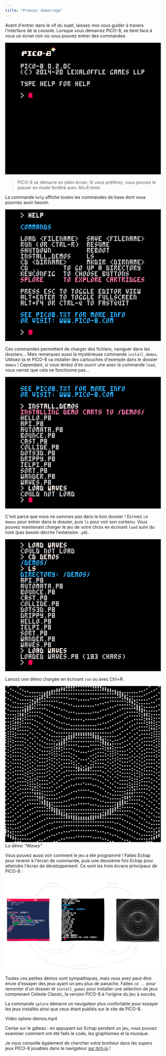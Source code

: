 ```yaml
---
title: "Premier démarrage"
---
```


Avant d'entrer dans le vif du sujet, laissez-moi vous guider à travers l'interface de la console. Lorsque vous démarrez PICO-8, se tient face à vous un écran noir où vous pouvez entrer des commandes.

![Ecran de démarrage de PICO-8](./startup.png)

> PICO-8 se démarre en plein écran. Si vous préférez, vous pouvez le passer en mode fenêtré avec Alt+Entrée.

La commande `help` affiche toutes les commandes de base dont vous pourriez avoir besoin.

![Aide](./help.png)

Ces commandes permettent de charger des fichiers, naviguer dans les dossiers... Mais remarquez aussi la mystérieuse commande `install_demos`. Utilisez-la et PICO-8 va installer des cartouches d'exemple dans le dossier `demos` ! Cependant, si vous tentez d'en ouvrir une avec la commande `load`, vous verrez que cela ne fonctionne pas...

![Erreur Could not load](./could-not-load.png)

C'est parce que nous ne sommes pas dans le bon dossier ! Ecrivez `cd demos` pour entrer dans le dossier, puis `ls` pour voir son contenu. Vous pouvez maintenant charger le jeu de votre choix en écrivant `load` suivi du nom (pas besoin décrire l'extension `.p8`).

![Chargement de waves](./load-waves.png)

Lancez une démo chargée en écrivant `run` ou avec Ctrl+R.

![Screenshot de la démo waves](./waves.png)
*La démo "Waves"*

Vous pouvez aussi voir comment le jeu a été programmé ! Faites Echap pour revenir à l'écran de commande, puis une deuxième fois Echap pour atteindre l'écran de développement. Ce sont les trois écrans principaux de PICO-8 :

![Les trois écrans de PICO-8](./screens.png)

Toutes ces petites démos sont sympathiques, mais vous avez peut-être envie d'essayer des jeux ayant un peu plus de panache. Faites `cd ..` pour remonter d'un dossier et `install_games` pour installer une sélection de jeux comprenant Celeste Classic, la version PICO-8 à l'origine du jeu à succès.

La commande `splore` démarre un navigateur plus confortable pour essayer les jeux installés ainsi que ceux étant publiés sur le site de PICO-8.

Vidéo splore-demos.mp4

Cerise sur le gâteau : en appuyant sur Echap pendant un jeu, vous pouvez examiner comment ont été faits le code, les graphismes et la musique.

Je vous conseille également de chercher votre bonheur dans les supers jeux PICO-8 jouables dans le navigateur [sur itch.io](https://itch.io/games/tag-pico-8) !